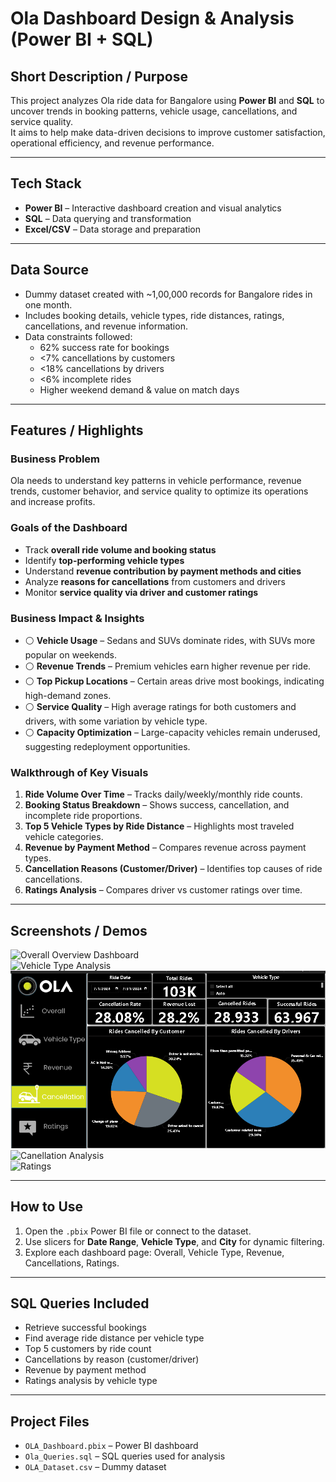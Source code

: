 #  Ola Dashboard Design & Analysis (Power BI + SQL)

## Short Description / Purpose
This project analyzes Ola ride data for Bangalore using **Power BI** and **SQL** to uncover trends in booking patterns, vehicle usage, cancellations, and service quality.  
It aims to help make data-driven decisions to improve customer satisfaction, operational efficiency, and revenue performance.

---

## Tech Stack
- **Power BI** – Interactive dashboard creation and visual analytics  
- **SQL** – Data querying and transformation  
- **Excel/CSV** – Data storage and preparation  

---

## Data Source
- Dummy dataset created with ~1,00,000 records for Bangalore rides in one month.  
- Includes booking details, vehicle types, ride distances, ratings, cancellations, and revenue information.  
- Data constraints followed:  
  - 62% success rate for bookings  
  - <7% cancellations by customers  
  - <18% cancellations by drivers  
  - <6% incomplete rides  
  - Higher weekend demand & value on match days  

---

## Features / Highlights

### **Business Problem**
Ola needs to understand key patterns in vehicle performance, revenue trends, customer behavior, and service quality to optimize its operations and increase profits.

### **Goals of the Dashboard**
- Track **overall ride volume and booking status**  
- Identify **top-performing vehicle types**  
- Understand **revenue contribution by payment methods and cities**  
- Analyze **reasons for cancellations** from customers and drivers  
- Monitor **service quality via driver and customer ratings**  

### **Business Impact & Insights**
- ⚪ **Vehicle Usage** – Sedans and SUVs dominate rides, with SUVs more popular on weekends.  
- ⚪ **Revenue Trends** – Premium vehicles earn higher revenue per ride.  
- ⚪ **Top Pickup Locations** – Certain areas drive most bookings, indicating high-demand zones.  
- ⚪ **Service Quality** – High average ratings for both customers and drivers, with some variation by vehicle type.  
- ⚪ **Capacity Optimization** – Large-capacity vehicles remain underused, suggesting redeployment opportunities.  

### **Walkthrough of Key Visuals**
1. **Ride Volume Over Time** – Tracks daily/weekly/monthly ride counts.  
2. **Booking Status Breakdown** – Shows success, cancellation, and incomplete ride proportions.  
3. **Top 5 Vehicle Types by Ride Distance** – Highlights most traveled vehicle categories.  
4. **Revenue by Payment Method** – Compares revenue across payment types.  
5. **Cancellation Reasons (Customer/Driver)** – Identifies top causes of ride cancellations.  
6. **Ratings Analysis** – Compares driver vs customer ratings over time.  

---

## Screenshots / Demos
![Overall Overview Dashboard](screenshot1.png)  
![Vehicle Type Analysis](screenshot2.png)  
![Revenue Insights](https://github.com/bharadwajtannu/OlaRide-Analytics/blob/main/Cancellation_dashboard.png)
![Canellation Analysis](screenshot2.png)  
![Ratings ](screenshot3.png)  

---

##  How to Use
1. Open the `.pbix` Power BI file or connect to the dataset.  
2. Use slicers for **Date Range**, **Vehicle Type**, and **City** for dynamic filtering.  
3. Explore each dashboard page: Overall, Vehicle Type, Revenue, Cancellations, Ratings.  

---

##  SQL Queries Included
- Retrieve successful bookings  
- Find average ride distance per vehicle type  
- Top 5 customers by ride count  
- Cancellations by reason (customer/driver)  
- Revenue by payment method  
- Ratings analysis by vehicle type  

---

##  Project Files
- `OLA_Dashboard.pbix` – Power BI dashboard  
- `Ola_Queries.sql` – SQL queries used for analysis  
- `OLA_Dataset.csv` – Dummy dataset  
